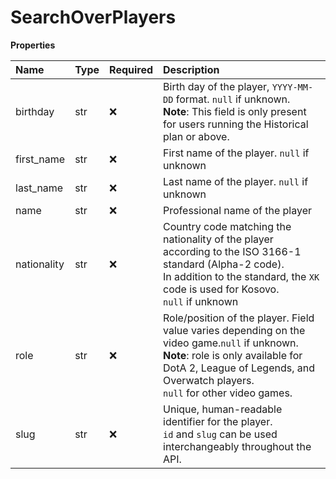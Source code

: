 # SearchOverPlayers

**Properties**

| Name        | Type | Required | Description                                                                                                                                                                                                                   |
| :---------- | :--- | :------- | :---------------------------------------------------------------------------------------------------------------------------------------------------------------------------------------------------------------------------- |
| birthday    | str  | ❌       | Birth day of the player, `YYYY-MM-DD` format. `null` if unknown. <br/>**Note**: This field is only present for users running the Historical plan or above.                                                                    |
| first_name  | str  | ❌       | First name of the player. `null` if unknown                                                                                                                                                                                   |
| last_name   | str  | ❌       | Last name of the player. `null` if unknown                                                                                                                                                                                    |
| name        | str  | ❌       | Professional name of the player                                                                                                                                                                                               |
| nationality | str  | ❌       | Country code matching the nationality of the player according to the ISO 3166-1 standard (Alpha-2 code). <br/>In addition to the standard, the `XK` code is used for Kosovo. <br/>`null` if unknown                           |
| role        | str  | ❌       | Role/position of the player. Field value varies depending on the video game.`null` if unknown. <br/>**Note**: role is only available for DotA 2, League of Legends, and Overwatch players. <br/>`null` for other video games. |
| slug        | str  | ❌       | Unique, human-readable identifier for the player. <br/>`id` and `slug` can be used interchangeably throughout the API.                                                                                                        |

